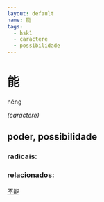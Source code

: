 ```yaml
--- 
layout: default
name: 能 
tags: 
  - hsk1
  - caractere
  - possibilidade
--- 
```

# 能 
néng  
 
*(caractere)*  
## poder, possibilidade 
### radicais: 
### relacionados: 
[不能](/zhengshidu/outras/不能)  
